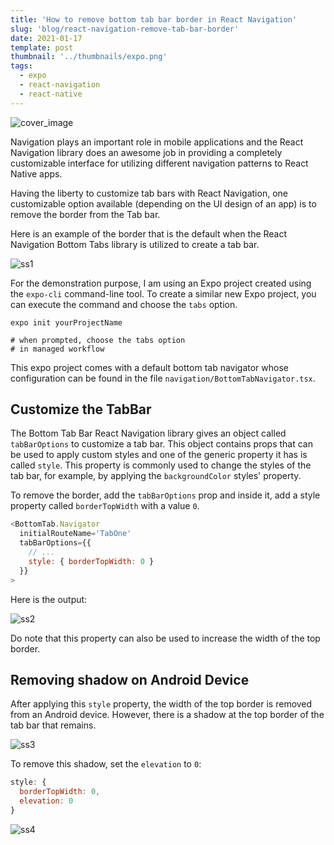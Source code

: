 ```yaml
---
title: 'How to remove bottom tab bar border in React Navigation'
slug: 'blog/react-navigation-remove-tab-bar-border'
date: 2021-01-17
template: post
thumbnail: '../thumbnails/expo.png'
tags:
  - expo
  - react-navigation
  - react-native
---
```


![cover_image](https://i.imgur.com/Tu5dv1l.png)

Navigation plays an important role in mobile applications and the React Navigation library does an awesome job in providing a completely customizable interface for utilizing different navigation patterns to React Native apps.

Having the liberty to customize tab bars with React Navigation, one customizable option available (depending on the UI design of an app) is to remove the border from the Tab bar.

Here is an example of the border that is the default when the React Navigation Bottom Tabs library is utilized to create a tab bar.

![ss1](https://i.imgur.com/ttIMI5V.png)

For the demonstration purpose, I am using an Expo project created using the `expo-cli` command-line tool. To create a similar new Expo project, you can execute the command and choose the `tabs` option.

```shell
expo init yourProjectName

# when prompted, choose the tabs option
# in managed workflow
```

This expo project comes with a default bottom tab navigator whose configuration can be found in the file `navigation/BottomTabNavigator.tsx`.

## Customize the TabBar

The Bottom Tab Bar React Navigation library gives an object called `tabBarOptions` to customize a tab bar. This object contains props that can be used to apply custom styles and one of the generic property it has is called `style`. This property is commonly used to change the styles of the tab bar, for example, by applying the `backgroundColor` styles' property.

To remove the border, add the `tabBarOptions` prop and inside it, add a style property called `borderTopWidth` with a value `0`.

```js
<BottomTab.Navigator
  initialRouteName='TabOne'
  tabBarOptions={{
    // ...
    style: { borderTopWidth: 0 }
  }}
>
```

Here is the output:

![ss2](https://i.imgur.com/WqR3X9I.png)

Do note that this property can also be used to increase the width of the top border.

## Removing shadow on Android Device

After applying this `style` property, the width of the top border is removed from an Android device. However, there is a shadow at the top border of the tab bar that remains.

![ss3](https://i.imgur.com/ofnBBis.jpg)

To remove this shadow, set the `elevation` to `0`:

```js
style: {
  borderTopWidth: 0,
  elevation: 0
}
```

![ss4](https://i.imgur.com/3TEx5ib.jpg)
